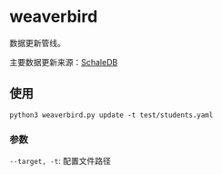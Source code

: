# weaverbird

数据更新管线。

主要数据更新来源：[SchaleDB](https://lonqie.github.io/SchaleDB/)

## 使用

```shell
python3 weaverbird.py update -t test/students.yaml
```

### 参数
`--target, -t`: 配置文件路径
